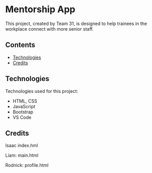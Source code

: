 # Mentorship App

This project, created by Team 31, is designed to help trainees in the workplace connect with more senior staff.

## Contents

* [Technologies](#technologies)
* [Credits](#credits)

## Technologies
Technologies used for this project:
* HTML, CSS
* JavaScript
* Bootstrap
* VS Code

## Credits

Isaac index.hml

Liam: main.html

Rodnick: profile.html